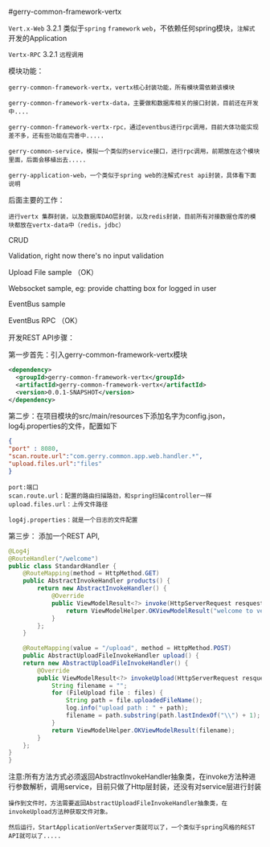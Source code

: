 #gerry-common-framework-vertx

 `Vert.x-Web` 3.2.1 类似于`spring` `framework` `web`，不依赖任何spring模块，`注解式`开发的Application
 
 `Vertx-RPC` 3.2.1 `远程调用`
 
 
 模块功能：
 
 	gerry-common-framework-vertx，vertx核心封装功能，所有模块需依赖该模块
 	
 	gerry-common-framework-vertx-data，主要做和数据库相关的接口封装，目前还在开发中....
 	
 	gerry-common-framework-vertx-rpc，通过eventbus进行rpc调用，目前大体功能实现差不多，还有些功能在完善中.....
 	
 	gerry-common-service，模拟一个类似的service接口，进行rpc调用，前期放在这个模块里面，后面会移植出去.....
 	
 	gerry-application-web，一个类似于spring web的注解式rest api封装，具体看下面说明
 	
 后面主要的工作：
 
 	进行vertx 集群封装，以及数据库DAO层封装，以及redis封装，目前所有对接数据仓库的模块都放在vertx-data中（redis，jdbc）
 
 CRUD
 
 Validation, right now there's no input validation
 
 Upload File sample （OK）
 
 Websocket sample, eg: provide chatting box for logged in user
 
 EventBus sample
 
 EventBus RPC （OK）

开发REST API步骤：
    
  第一步首先：引入gerry-common-framework-vertx模块
  
```xml
<dependency>
  <groupId>gerry-common-framework-vertx</groupId>
  <artifactId>gerry-common-framework-vertx</artifactId>
  <version>0.0.1-SNAPSHOT</version>
</dependency>
```
    
    
  第二步：在项目模块的src/main/resources下添加名字为config.json，log4j.properties的文件，配置如下
  
```json	
{
"port" : 8080,
"scan.route.url":"com.gerry.common.app.web.handler.*",
"upload.files.url":"files"
}
``` 
    port:端口
    scan.route.url：配置的路由扫描路劲，和spring扫描controller一样
    upload.files.url：上传文件路径
    
    log4j.properties：就是一个日志的文件配置
    
  第三步： 添加一个REST API,
    
```java
@Log4j
@RouteHandler("/welcome")
public class StandardHandler {
    @RouteMapping(method = HttpMethod.GET)
    public AbstractInvokeHandler products() {
    	return new AbstractInvokeHandler() {
    		@Override
    		public ViewModelResult<?> invoke(HttpServerRequest resquest) throws VertxInvokeException {
    			return ViewModelHelper.OKViewModelResult("welcome to vert.x");
    		}
    	};
    }
    
    @RouteMapping(value = "/upload", method = HttpMethod.POST)
    public AbstractUploadFileInvokeHandler upload() {
	return new AbstractUploadFileInvokeHandler() {
		@Override
		public ViewModelResult<?> invokeUpload(HttpServerRequest resquest, Set<FileUpload> files) throws VertxInvokeException {
			String filename = "";
			for (FileUpload file : files) {
				String path = file.uploadedFileName();
				log.info("upload path : " + path);
				filename = path.substring(path.lastIndexOf("\\") + 1);
			}
			return ViewModelHelper.OKViewModelResult(filename);
		}
	};
}
}
```
  
  注意:所有方法方式必须返回AbstractInvokeHandler抽象类，在invoke方法种进行参数解析，调用service，目前只做了Http层封装，还没有对service层进行封装
    
    操作到文件时，方法需要返回AbstractUploadFileInvokeHandler抽象类，在invokeUpload方法种获取文件对象。
    
    然后运行，StartApplicationVertxServer类就可以了，一个类似于spring风格的REST API就可以了.....

